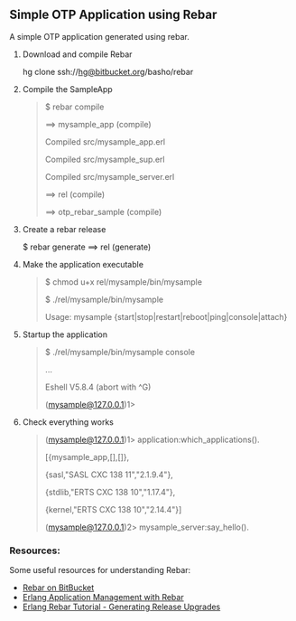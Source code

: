 ## Simple OTP Application using Rebar

A simple OTP application generated using rebar.

1. Download and compile Rebar

    hg clone ssh://hg@bitbucket.org/basho/rebar

2. Compile the SampleApp

    >$ rebar compile
    >
    >==> mysample_app (compile)
    >
    >Compiled src/mysample_app.erl
    >
    >Compiled src/mysample_sup.erl
    >
    >Compiled src/mysample_server.erl
    >
    >==> rel (compile)
    >
    >==> otp_rebar_sample (compile)

3. Create a rebar release

    $ rebar generate
    ==> rel (generate)

4. Make the application executable

    >$ chmod u+x rel/mysample/bin/mysample
    >
    >$ ./rel/mysample/bin/mysample
    >
    >Usage: mysample {start|stop|restart|reboot|ping|console|attach}

5. Startup the application

    >$ ./rel/mysample/bin/mysample console
    >
    >...
    >
    >Eshell V5.8.4  (abort with ^G)
    >
    > (mysample@127.0.0.1)1>

6. Check everything works

   >(mysample@127.0.0.1)1> application:which_applications().
   >
   >[{mysample_app,[],[]},
   >
   >{sasl,"SASL  CXC 138 11","2.1.9.4"},
   >
   >{stdlib,"ERTS  CXC 138 10","1.17.4"},
   >
   >{kernel,"ERTS  CXC 138 10","2.14.4"}]
   >
   >(mysample@127.0.0.1)2> mysample_server:say_hello().


### Resources:
Some useful resources for understanding Rebar:

* [Rebar on BitBucket](https://bitbucket.org/basho/rebar/wiki/Home)
* [Erlang Application Management with Rebar](http://alancastro.org/2010/05/01/erlang-application-management-with-rebar.html)
* [Erlang Rebar Tutorial - Generating Release Upgrades](http://www.metabrew.com/article/erlang-rebar-tutorial-generating-releases-upgrades)

